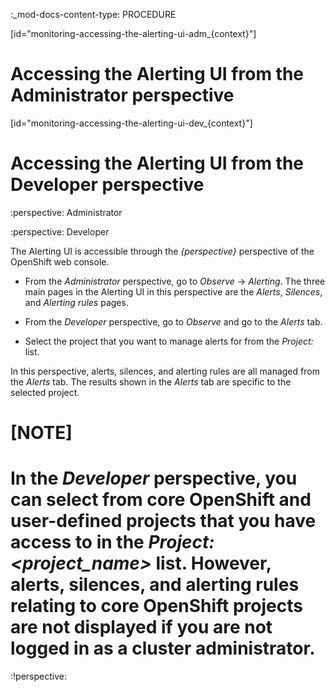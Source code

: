 :_mod-docs-content-type: PROCEDURE




[id="monitoring-accessing-the-alerting-ui-adm_{context}"]
# Accessing the Alerting UI from the Administrator perspective



[id="monitoring-accessing-the-alerting-ui-dev_{context}"]
# Accessing the Alerting UI from the Developer perspective





:perspective: Administrator



:perspective: Developer


The Alerting UI is accessible through the *{perspective}* perspective of the OpenShift web console.


* From the *Administrator* perspective, go to *Observe* -> *Alerting*. The three main pages in the Alerting UI in this perspective are the *Alerts*, *Silences*, and *Alerting rules* pages.



* From the *Developer* perspective, go to *Observe* and go to the *Alerts* tab.
* Select the project that you want to manage alerts for from the *Project:* list. 

In this perspective, alerts, silences, and alerting rules are all managed from the *Alerts* tab. The results shown in the *Alerts* tab are specific to the selected project.

[NOTE]
====
In the *Developer* perspective, you can select from core OpenShift and user-defined projects that you have access to in the *Project: <project_name>* list. However, alerts, silences, and alerting rules relating to core OpenShift projects are not displayed if you are not logged in as a cluster administrator.
====



:!perspective:
